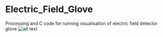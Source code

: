 # Electric_Field_Glove
Processing and C code for running visualisation of electric field detector glove
![alt text](https://github.com/MichalDomagala08/Electric_Field_Glove/main/Glove_UI.jpg?raw=true)
